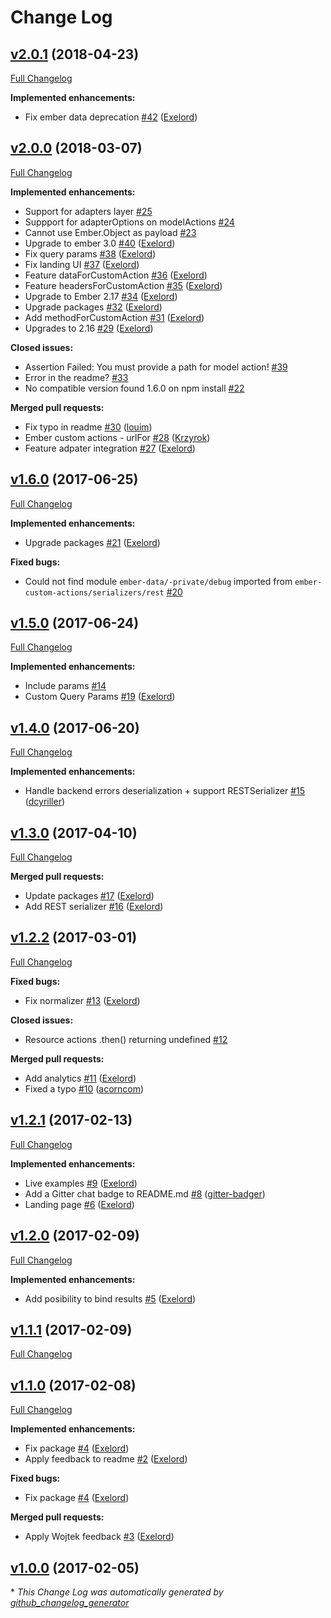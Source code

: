 # Change Log

## [v2.0.1](https://github.com/Exelord/ember-custom-actions/tree/v2.0.1) (2018-04-23)
[Full Changelog](https://github.com/Exelord/ember-custom-actions/compare/v2.0.0...v2.0.1)

**Implemented enhancements:**

- Fix ember data deprecation [\#42](https://github.com/Exelord/ember-custom-actions/pull/42) ([Exelord](https://github.com/Exelord))

## [v2.0.0](https://github.com/Exelord/ember-custom-actions/tree/v2.0.0) (2018-03-07)
[Full Changelog](https://github.com/Exelord/ember-custom-actions/compare/v1.6.0...v2.0.0)

**Implemented enhancements:**

- Support for adapters layer [\#25](https://github.com/Exelord/ember-custom-actions/issues/25)
- Suppport for adapterOptions on modelActions [\#24](https://github.com/Exelord/ember-custom-actions/issues/24)
- Cannot use Ember.Object as payload [\#23](https://github.com/Exelord/ember-custom-actions/issues/23)
- Upgrade to ember 3.0 [\#40](https://github.com/Exelord/ember-custom-actions/pull/40) ([Exelord](https://github.com/Exelord))
- Fix query params [\#38](https://github.com/Exelord/ember-custom-actions/pull/38) ([Exelord](https://github.com/Exelord))
- Fix landing UI [\#37](https://github.com/Exelord/ember-custom-actions/pull/37) ([Exelord](https://github.com/Exelord))
- Feature dataForCustomAction [\#36](https://github.com/Exelord/ember-custom-actions/pull/36) ([Exelord](https://github.com/Exelord))
- Feature headersForCustomAction [\#35](https://github.com/Exelord/ember-custom-actions/pull/35) ([Exelord](https://github.com/Exelord))
- Upgrade to Ember 2.17 [\#34](https://github.com/Exelord/ember-custom-actions/pull/34) ([Exelord](https://github.com/Exelord))
- Upgrade packages [\#32](https://github.com/Exelord/ember-custom-actions/pull/32) ([Exelord](https://github.com/Exelord))
- Add methodForCustomAction [\#31](https://github.com/Exelord/ember-custom-actions/pull/31) ([Exelord](https://github.com/Exelord))
- Upgrades to 2.16 [\#29](https://github.com/Exelord/ember-custom-actions/pull/29) ([Exelord](https://github.com/Exelord))

**Closed issues:**

- Assertion Failed: You must provide a path for model action! [\#39](https://github.com/Exelord/ember-custom-actions/issues/39)
- Error in the readme? [\#33](https://github.com/Exelord/ember-custom-actions/issues/33)
- No compatible version found 1.6.0 on npm install [\#22](https://github.com/Exelord/ember-custom-actions/issues/22)

**Merged pull requests:**

- Fix typo in readme [\#30](https://github.com/Exelord/ember-custom-actions/pull/30) ([louim](https://github.com/louim))
- Ember custom actions - urlFor [\#28](https://github.com/Exelord/ember-custom-actions/pull/28) ([Krzyrok](https://github.com/Krzyrok))
- Feature adpater integration [\#27](https://github.com/Exelord/ember-custom-actions/pull/27) ([Exelord](https://github.com/Exelord))

## [v1.6.0](https://github.com/Exelord/ember-custom-actions/tree/v1.6.0) (2017-06-25)
[Full Changelog](https://github.com/Exelord/ember-custom-actions/compare/v1.5.0...v1.6.0)

**Implemented enhancements:**

- Upgrade packages [\#21](https://github.com/Exelord/ember-custom-actions/pull/21) ([Exelord](https://github.com/Exelord))

**Fixed bugs:**

- Could not find module `ember-data/-private/debug` imported from `ember-custom-actions/serializers/rest` [\#20](https://github.com/Exelord/ember-custom-actions/issues/20)

## [v1.5.0](https://github.com/Exelord/ember-custom-actions/tree/v1.5.0) (2017-06-24)
[Full Changelog](https://github.com/Exelord/ember-custom-actions/compare/v1.4.0...v1.5.0)

**Implemented enhancements:**

- Include params [\#14](https://github.com/Exelord/ember-custom-actions/issues/14)
- Custom Query Params [\#19](https://github.com/Exelord/ember-custom-actions/pull/19) ([Exelord](https://github.com/Exelord))

## [v1.4.0](https://github.com/Exelord/ember-custom-actions/tree/v1.4.0) (2017-06-20)
[Full Changelog](https://github.com/Exelord/ember-custom-actions/compare/v1.3.0...v1.4.0)

**Implemented enhancements:**

- Handle backend errors deserialization + support RESTSerializer [\#15](https://github.com/Exelord/ember-custom-actions/pull/15) ([dcyriller](https://github.com/dcyriller))

## [v1.3.0](https://github.com/Exelord/ember-custom-actions/tree/v1.3.0) (2017-04-10)
[Full Changelog](https://github.com/Exelord/ember-custom-actions/compare/v1.2.2...v1.3.0)

**Merged pull requests:**

- Update packages [\#17](https://github.com/Exelord/ember-custom-actions/pull/17) ([Exelord](https://github.com/Exelord))
- Add REST serializer [\#16](https://github.com/Exelord/ember-custom-actions/pull/16) ([Exelord](https://github.com/Exelord))

## [v1.2.2](https://github.com/Exelord/ember-custom-actions/tree/v1.2.2) (2017-03-01)
[Full Changelog](https://github.com/Exelord/ember-custom-actions/compare/v1.2.1...v1.2.2)

**Fixed bugs:**

- Fix normalizer [\#13](https://github.com/Exelord/ember-custom-actions/pull/13) ([Exelord](https://github.com/Exelord))

**Closed issues:**

- Resource actions .then\(\) returning undefined [\#12](https://github.com/Exelord/ember-custom-actions/issues/12)

**Merged pull requests:**

- Add analytics [\#11](https://github.com/Exelord/ember-custom-actions/pull/11) ([Exelord](https://github.com/Exelord))
- Fixed a typo [\#10](https://github.com/Exelord/ember-custom-actions/pull/10) ([acorncom](https://github.com/acorncom))

## [v1.2.1](https://github.com/Exelord/ember-custom-actions/tree/v1.2.1) (2017-02-13)
[Full Changelog](https://github.com/Exelord/ember-custom-actions/compare/v1.2.0...v1.2.1)

**Implemented enhancements:**

- Live examples [\#9](https://github.com/Exelord/ember-custom-actions/pull/9) ([Exelord](https://github.com/Exelord))
- Add a Gitter chat badge to README.md [\#8](https://github.com/Exelord/ember-custom-actions/pull/8) ([gitter-badger](https://github.com/gitter-badger))
- Landing page [\#6](https://github.com/Exelord/ember-custom-actions/pull/6) ([Exelord](https://github.com/Exelord))

## [v1.2.0](https://github.com/Exelord/ember-custom-actions/tree/v1.2.0) (2017-02-09)
[Full Changelog](https://github.com/Exelord/ember-custom-actions/compare/v1.1.1...v1.2.0)

**Implemented enhancements:**

- Add posibility to bind results [\#5](https://github.com/Exelord/ember-custom-actions/pull/5) ([Exelord](https://github.com/Exelord))

## [v1.1.1](https://github.com/Exelord/ember-custom-actions/tree/v1.1.1) (2017-02-09)
[Full Changelog](https://github.com/Exelord/ember-custom-actions/compare/v1.1.0...v1.1.1)

## [v1.1.0](https://github.com/Exelord/ember-custom-actions/tree/v1.1.0) (2017-02-08)
[Full Changelog](https://github.com/Exelord/ember-custom-actions/compare/v1.0.0...v1.1.0)

**Implemented enhancements:**

- Fix package [\#4](https://github.com/Exelord/ember-custom-actions/pull/4) ([Exelord](https://github.com/Exelord))
- Apply feedback to readme [\#2](https://github.com/Exelord/ember-custom-actions/pull/2) ([Exelord](https://github.com/Exelord))

**Fixed bugs:**

- Fix package [\#4](https://github.com/Exelord/ember-custom-actions/pull/4) ([Exelord](https://github.com/Exelord))

**Merged pull requests:**

- Apply Wojtek  feedback [\#3](https://github.com/Exelord/ember-custom-actions/pull/3) ([Exelord](https://github.com/Exelord))

## [v1.0.0](https://github.com/Exelord/ember-custom-actions/tree/v1.0.0) (2017-02-05)


\* *This Change Log was automatically generated by [github_changelog_generator](https://github.com/skywinder/Github-Changelog-Generator)*